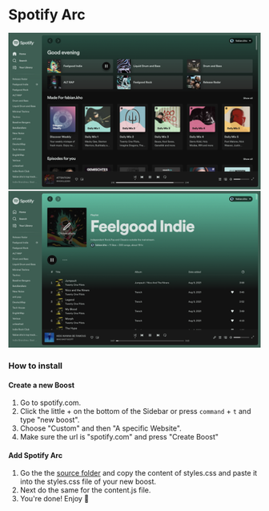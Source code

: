 # Spotify Arc


![Spotify Homescreen](spotify_arc_homescreen.png "Homescreen")
![Spotify Playlist](spotify_arc_playlist.png "Homescreen")


### How to install

#### Create a new Boost

1. Go to spotify.com.
2. Click the little + on the bottom of the Sidebar or press `command` + `t` and type "new boost".
3. Choose "Custom" and then "A specific Website".
4. Make sure the url is "spotify.com" and press "Create Boost"

#### Add Spotify Arc

1. Go the the [source folder](/src) and copy the content of styles.css and paste it into the styles.css file of your new boost.
2. Next do the same for the content.js file.
3. You're done! Enjoy 👋
